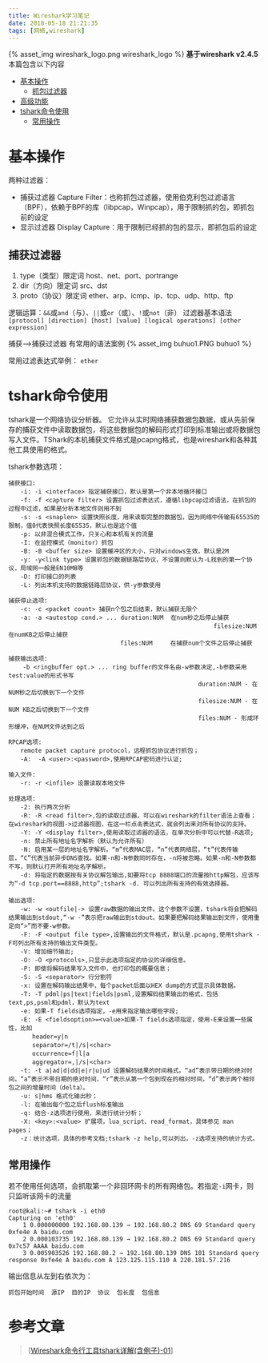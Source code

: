 ```yaml
---
title: Wireshark学习笔记
date: 2018-05-18 21:21:35
tags: [网络,wireshark]
---
```

{% asset_img wireshark_logo.png wireshark_logo %}
**基于wireshark v2.4.5**
本篇包含以下内容

* [基本操作](#基本操作)
  * [抓包过滤器](#抓包过滤器)
* [高级功能](#高级功能)
* [tshark命令使用](#tshark命令使用)
  * [常用操作](#常用操作)



<!--more-->

# 基本操作
两种过滤器：
* 捕获过滤器 Capture Filter：也称抓包过滤器，使用伯克利包过滤语言（BPF），依赖于BPF的库（libpcap，Winpcap），用于限制抓的包，即抓包前的设定
* 显示过滤器 Display Capture：用于限制已经抓的包的显示，即抓包后的设定

## 捕获过滤器
1. type（类型）限定词
	host、net、port、portrange
2. dir（方向）限定词
	src、dst
3. proto（协议）限定词
	ether、arp、icmp、ip、tcp、udp、http、ftp

逻辑运算：`&&`或`and`（与）、`||`或`or`（或）、`!`或`not`（非）
过滤器基本语法
`[protocol] [direction] [host] [value] [logical operations] [other expression]`

捕获-->捕获过滤器 有常用的语法案例
{% asset_img buhuo1.PNG buhuo1 %}

常用过滤表达式举例：
`ether `







# tshark命令使用

tshark是一个网络协议分析器。 它允许从实时网络捕获数据包数据，或从先前保存的捕获文件中读取数据包，将这些数据包的解码形式打印到标准输出或将数据包写入文件。TShark的本机捕获文件格式是pcapng格式，也是wireshark和各种其他工具使用的格式。



tshark参数选项：

```
捕获接口:
　　-i: -i <interface> 指定捕获接口，默认是第一个非本地循环接口
　　-f: -f <capture filter> 设置抓包过滤表达式，遵循libpcap过滤语法，在抓包的过程中过滤，如果是分析本地文件则用不到
　　-s: -s <snaplen> 设置快照长度，用来读取完整的数据包，因为网络中传输有65535的限制，值0代表快照长度65535，默认也是这个值
　　-p: 以非混合模式工作，只关心和本机有关的流量
　　-I: 在监控模式（monitor）抓包
　　-B: -B <buffer size> 设置缓冲区的大小，只对windows生效，默认是2M
　　-y: -y<link type> 设置抓包的数据链路层协议，不设置则默认为-L找到的第一个协议，局域网一般是EN10MB等
　　-D: 打印接口的列表
　　-L: 列出本机支持的数据链路层协议，供-y参数使用

捕获停止选项:
　　-c: -c <packet count> 捕获n个包之后结束，默认捕获无限个
　　-a: -a <autostop cond.> ... duration:NUM  在num秒之后停止捕获
　　														filesize:NUM  在numKB之后停止捕获
　　　　　　　　　　　　　　　　　   files:NUM     在捕获num个文件之后停止捕获

捕获输出选项:
    -b <ringbuffer opt.> ... ring buffer的文件名由-w参数决定,-b参数采用test:value的形式书写
    												 duration:NUM - 在NUM秒之后切换到下一个文件
    												 filesize:NUM - 在NUM KB之后切换到下一个文件
    												 files:NUM - 形成环形缓冲，在NUM文件达到之后

RPCAP选项:
　　remote packet capture protocol，远程抓包协议进行抓包；
　　-A:  -A <user>:<password>,使用RPCAP密码进行认证;

输入文件:
　　-r: -r <infile> 设置读取本地文件

处理选项:
　　-2: 执行两次分析
　　-R: -R <read filter>,包的读取过滤器，可以在wireshark的filter语法上查看；在wireshark的视图->过滤器视图，在这一栏点击表达式，就会列出来对所有协议的支持。
　　-Y: -Y <display filter>,使用读取过滤器的语法，在单次分析中可以代替-R选项;
　　-n: 禁止所有地址名字解析（默认为允许所有）
　　-N: 启用某一层的地址名字解析。“m”代表MAC层，“n”代表网络层，“t”代表传输层，“C”代表当前异步DNS查找。如果-n和-N参数同时存在，-n将被忽略。如果-n和-N参数都不写，则默认打开所有地址名字解析。
　　-d: 将指定的数据按有关协议解包输出,如要将tcp 8888端口的流量按http解包，应该写为“-d tcp.port==8888,http”;tshark -d. 可以列出所有支持的有效选择器。
　　
输出选项:
　　-w: -w <outfile|-> 设置raw数据的输出文件。这个参数不设置，tshark将会把解码结果输出到stdout,“-w -”表示把raw输出到stdout。如果要把解码结果输出到文件，使用重定向“>”而不要-w参数。
　　-F: -F <output file type>,设置输出的文件格式，默认是.pcapng,使用tshark -F可列出所有支持的输出文件类型。
　　-V: 增加细节输出;
　　-O: -O <protocols>,只显示此选项指定的协议的详细信息。
　　-P: 即使将解码结果写入文件中，也打印包的概要信息；
　　-S: -S <separator> 行分割符
　　-x: 设置在解码输出结果中，每个packet后面以HEX dump的方式显示具体数据。
　　-T: -T pdml|ps|text|fields|psml,设置解码结果输出的格式，包括text,ps,psml和pdml，默认为text
　　-e: 如果-T fields选项指定，-e用来指定输出哪些字段;
　　-E: -E <fieldsoption>=<value>如果-T fields选项指定，使用-E来设置一些属性，比如
　　　　header=y|n
　　　　separator=/t|/s|<char>
　　　　occurrence=f|l|a
　　　　aggregator=,|/s|<char>
　　-t: -t a|ad|d|dd|e|r|u|ud 设置解码结果的时间格式。“ad”表示带日期的绝对时间，“a”表示不带日期的绝对时间，“r”表示从第一个包到现在的相对时间，“d”表示两个相邻包之间的增量时间（delta）。
　　-u: s|hms 格式化输出秒；
　　-l: 在输出每个包之后flush标准输出
　　-q: 结合-z选项进行使用，来进行统计分析；
　　-X: <key>:<value> 扩展项，lua_script、read_format，具体参见 man pages；
　　-z：统计选项，具体的参考文档;tshark -z help,可以列出，-z选项支持的统计方式。
```



## 常用操作

若不使用任何选项，会抓取第一个非回环网卡的所有网络包。若指定`-i`网卡，则只监听该网卡的流量

```
root@kali:~# tshark -i eth0 
Capturing on 'eth0'
    1 0.000000000 192.168.80.139 → 192.168.80.2 DNS 69 Standard query 0xfe4e A baidu.com
    2 0.000103735 192.168.80.139 → 192.168.80.2 DNS 69 Standard query 0x7c57 AAAA baidu.com
    3 0.005903526 192.168.80.2 → 192.168.80.139 DNS 101 Standard query response 0xfe4e A baidu.com A 123.125.115.110 A 220.181.57.216
```

输出信息从左到右依次为：

```
抓包开始时间  源IP  目的IP  协议  包长度  包信息
```









# 参考文章

> [[Wireshark命令行工具tshark详解(含例子)-01](https://www.cnblogs.com/liun1994/p/6142505.html)]